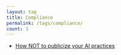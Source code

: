 ```yaml
---
layout: tag
title: Compliance
permalink: /tags/compliance/
count: 1
---
```


- [How NOT to publicize your AI practices](https://blog.alphasmanifesto.com/2024/08/04/how-not-to-publicize-ai/)
